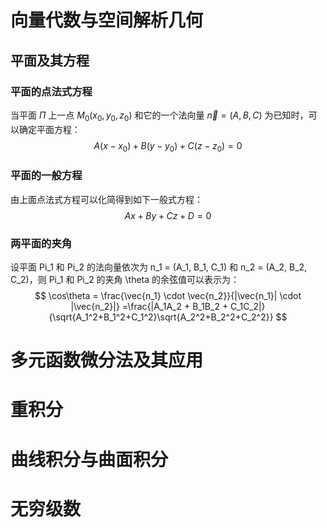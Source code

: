 # 向量代数与空间解析几何

## 平面及其方程

### 平面的点法式方程

当平面 $\Pi$ 上一点 $M_0(x_0, y_0, z_0)$ 和它的一个法向量 $\vec{n}  = (A, B, C)$ 为已知时，可以确定平面方程：
$$
A(x - x_0) + B(y - y_0) + C(z - z_0) = 0
$$

### 平面的一般方程

由上面点法式方程可以化简得到如下一般式方程：
$$
Ax + By + Cz + D = 0
$$

### 两平面的夹角

设平面 Pi_1 和 Pi_2 的法向量依次为 n_1 = (A_1, B_1, C_1) 和 n_2 = (A_2, B_2, C_2)，则 Pi_1 和 Pi_2 的夹角 \theta 的余弦值可以表示为：
$$
\cos\theta = \frac{\vec{n_1} \cdot \vec{n_2}}{|\vec{n_1}| \cdot |\vec{n_2}|}
=\frac{|A_1A_2 + B_1B_2 + C_1C_2|}{\sqrt{A_1^2+B_1^2+C_1^2}\sqrt{A_2^2+B_2^2+C_2^2}}
$$


# 多元函数微分法及其应用

# 重积分

# 曲线积分与曲面积分

# 无穷级数


